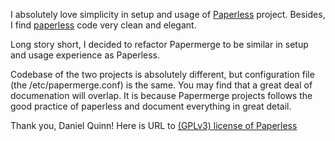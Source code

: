 
I absolutely love simplicity in setup and usage of
[Paperless](https://github.com/the-paperless-project/paperless/) project.
Besides, I find
[paperless](https://github.com/the-paperless-project/paperless/) code very
clean and elegant.

Long story short, I decided to refactor Papermerge to be similar in setup and
usage experience as Paperless.

Codebase of the two projects is absolutely different, but configuration file
(the /etc/papermerge.conf) is the same. You may find that a great deal of
documenation will overlap. It is because Papermerge projects follows the good
practice of paperless and document everything in great detail.

Thank you, Daniel Quinn!
Here is URL to [(GPLv3) license of Paperless](https://github.com/the-paperless-project/paperless/blob/master/LICENSE)